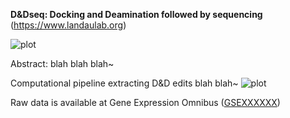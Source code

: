 **D&Dseq: Docking and Deamination followed by sequencing** (https://www.landaulab.org)

![plot](./main/figs/DnD_workflow.jpg)

Abstract: blah blah blah~


Computational pipeline extracting D&D edits blah blah~
![plot](./main/figs/analytic_pipeline.jpg)

Raw data is available at Gene Expression Omnibus ([GSEXXXXXX](https://www.landaulab.org))

